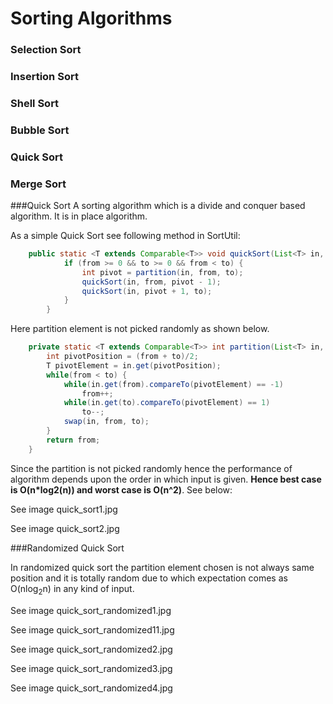 # Sorting Algorithms

### Selection Sort

### Insertion Sort

### Shell Sort

### Bubble Sort

### Quick Sort

### Merge Sort


###Quick Sort
A sorting algorithm which is a divide and conquer based algorithm. It is in place algorithm.

As a simple Quick Sort see following method in SortUtil:

```java
	public static <T extends Comparable<T>> void quickSort(List<T> in, int from, int to) {
			if (from >= 0 && to >= 0 && from < to) {
				int pivot = partition(in, from, to);
				quickSort(in, from, pivot - 1);
				quickSort(in, pivot + 1, to);
			}
		}
```

Here partition element is not picked randomly as shown below.

```java
	private static <T extends Comparable<T>> int partition(List<T> in, int from, int to) {
		int pivotPosition = (from + to)/2;
		T pivotElement = in.get(pivotPosition);
		while(from < to) {
			while(in.get(from).compareTo(pivotElement) == -1)
				from++;
			while(in.get(to).compareTo(pivotElement) == 1)
				to--;
			swap(in, from, to);
		}
		return from;
	}
```

Since the partition is not picked randomly hence the performance of algorithm depends upon the order in which
input is given. **Hence best case is O(n\*log2(n)) and worst case is O(n^2)**. See below:

See image quick_sort1.jpg

See image quick_sort2.jpg

###Randomized Quick Sort

In randomized quick sort the partition element chosen is not always same position and it is totally random due 
to which expectation comes as O(nlog<sub>2</sub>n) in any kind of input.

See image quick_sort_randomized1.jpg

See image quick_sort_randomized11.jpg

See image quick_sort_randomized2.jpg

See image quick_sort_randomized3.jpg

See image quick_sort_randomized4.jpg
